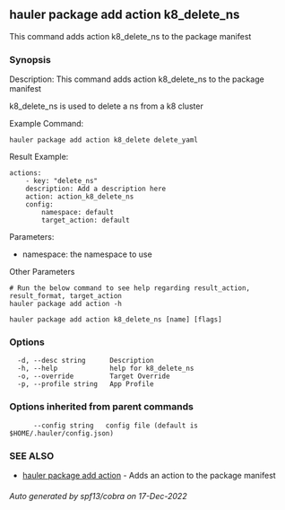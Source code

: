 ## hauler package add action k8_delete_ns

This command adds action k8_delete_ns to the package manifest

### Synopsis


Description:
This command adds action k8_delete_ns to the package manifest

k8_delete_ns is used to delete a ns from a k8 cluster

Example Command:
```
hauler package add action k8_delete delete_yaml
```
Result Example:
```
actions:
	- key: "delete_ns"
	description: Add a description here
	action: action_k8_delete_ns
	config:
		namespace: default
		target_action: default
```
Parameters:
- namespace: the namespace to use



Other Parameters
```
# Run the below command to see help regarding result_action, result_format, target_action
hauler package add action -h
```



```
hauler package add action k8_delete_ns [name] [flags]
```

### Options

```
  -d, --desc string      Description
  -h, --help             help for k8_delete_ns
  -o, --override         Target Override
  -p, --profile string   App Profile
```

### Options inherited from parent commands

```
      --config string   config file (default is $HOME/.hauler/config.json)
```

### SEE ALSO

* [hauler package add action](hauler_package_add_action.md)	 - Adds an action to the package manifest

###### Auto generated by spf13/cobra on 17-Dec-2022
